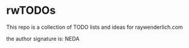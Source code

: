 # rwTODOs

This repo is a collection of TODO lists and ideas for raywenderlich.com


the author signature is: NEDA
